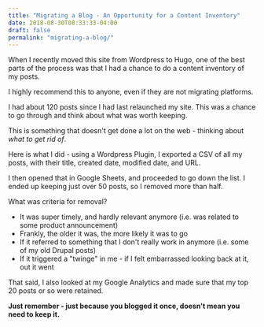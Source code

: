 ```yaml
---
title: "Migrating a Blog - An Opportunity for a Content Inventory"
date: 2018-08-30T08:33:33-04:00
draft: false
permalink: "migrating-a-blog/"
---
```


When I recently moved this site from Wordpress to Hugo, one of the best parts of the process was that I had a chance to do a content inventory of my posts.

I highly recommend this to anyone, even if they are not migrating platforms.

I had about 120 posts since I had last relaunched my site. This was a chance to go through and think about what was worth keeping.

This is something that doesn't get done a lot on the web - thinking about _what to get rid of_.

Here is what I did - using a Wordpress Plugin, I exported a CSV of all my posts, with their title, created date, modified date, and URL.

I then opened that in Google Sheets, and proceeded to go down the list. I ended up keeping just over 50 posts, so I removed more than half.

What was criteria for removal?

- It was super timely, and hardly relevant anymore (i.e. was related to some product announcement)
- Frankly, the older it was, the more likely it was to go
- If it referred to something that I don't really work in anymore (i.e. some of my old Drupal posts)
- If it triggered a "twinge" in me - if I felt embarrassed looking back at it, out it went

That said, I also looked at my Google Analytics and made sure that my top 20 posts or so were retained.

**Just remember - just because you blogged it once, doesn't mean you need to keep it.**
